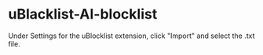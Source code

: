 # uBlacklist-AI-blocklist

Under Settings for the uBlocklist extension, click "Import" and select the .txt file.
